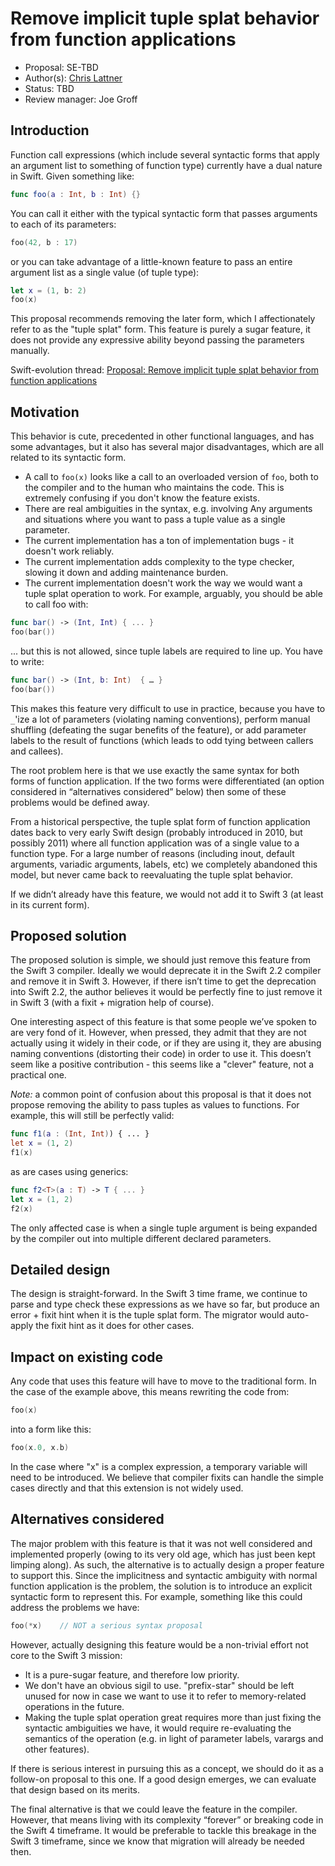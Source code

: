 # Remove implicit tuple splat behavior from function applications

* Proposal: SE-TBD
* Author(s): [Chris Lattner](http://github.com/lattner)
* Status: TBD
* Review manager: Joe Groff

## Introduction

Function call expressions (which include several syntactic forms that apply an argument list to something of function type) currently have a dual nature in Swift.  Given something like:

```swift
func foo(a : Int, b : Int) {}
```

You can call it either with the typical syntactic form that passes arguments to each of its parameters:

```swift
foo(42, b : 17)
```

or you can take advantage of a little-known feature to pass an entire argument list as a single value (of tuple type):

```swift
let x = (1, b: 2)
foo(x)
```

This proposal recommends removing the later form, which I affectionately refer to as the "tuple splat" form.  This feature is purely a sugar feature, it does not provide any expressive ability beyond passing the parameters manually.

Swift-evolution thread: [Proposal: Remove implicit tuple splat behavior	from function applications](https://lists.swift.org/pipermail/swift-evolution/Week-of-Mon-20160125/007856.html)


## Motivation

This behavior is cute, precedented in other functional languages, and has some advantages, but it also has several major disadvantages, which are all related to its syntactic form.

* A call to `foo(x)` looks like a call to an overloaded version of `foo`, both to the compiler and to the human who maintains the code.  This is extremely confusing if you don't know the feature exists.
* There are real ambiguities in the syntax, e.g. involving Any arguments and situations where you want to pass a tuple value as a single parameter.
* The current implementation has a ton of implementation bugs - it doesn't work reliably.
* The current implementation adds complexity to the type checker, slowing it down and adding maintenance burden.
* The current implementation doesn't work the way we would want a tuple splat operation to work.  For example, arguably, you should be able to call foo with:

```swift
func bar() -> (Int, Int) { ... }
foo(bar())
```

... but this is not allowed, since tuple labels are required to line up.  You have to write:

```swift
func bar() -> (Int, b: Int)  { … }
foo(bar())
```


This makes this feature very difficult to use in practice, because you have to `_`'ize a lot of parameters (violating naming conventions), perform manual shuffling (defeating the sugar benefits of the feature), or add parameter labels to the result of functions (which leads to odd tying between callers and callees).


The root problem here is that we use exactly the same syntax for both forms of function application.  If the two forms were differentiated (an option considered in “alternatives considered” below) then some of these problems would be defined away.

From a historical perspective, the tuple splat form of function application dates back to very early Swift design (probably introduced in 2010, but possibly 2011) where all function application was of a single value to a function type.  For a large number of reasons (including inout, default arguments, variadic arguments, labels, etc) we  completely abandoned this model, but never came back to reevaluating the tuple splat behavior.

If we didn’t already have this feature, we would not add it to Swift 3 (at least in its current form).


## Proposed solution

The proposed solution is simple, we should just remove this feature from the Swift 3 compiler.  Ideally we would deprecate it in the Swift 2.2 compiler and remove it in Swift 3.  However, if there isn’t time to get the deprecation into Swift 2.2, the author believes it would be perfectly fine to just remove it in Swift 3 (with a fixit + migration help of course).

One interesting aspect of this feature is that some people we’ve spoken to are very fond of it.  However, when pressed, they admit that they are not actually using it widely in their code, or if they are using it, they are abusing naming conventions (distorting their code) in order to use it.  This doesn’t seem like a positive contribution - this seems like a "clever" feature, not a practical one.

*Note:* a common point of confusion about this proposal is that it does not propose removing the ability to pass tuples as values to functions.  For example, this will still be perfectly valid:

```swift
func f1(a : (Int, Int)) { ... }
let x = (1, 2)
f1(x)
```

as are cases using generics:

```swift
func f2<T>(a : T) -> T { ... }
let x = (1, 2)
f2(x)
```

The only affected case is when a single tuple argument is being expanded by the compiler out into multiple different declared parameters.


## Detailed design

The design is straight-forward.  In the Swift 3 time frame, we continue to parse and type check these expressions as we have so far, but produce an error + fixit hint when it is the tuple splat form.  The migrator would auto-apply the fixit hint as it does for other cases.


## Impact on existing code

Any code that uses this feature will have to move to the traditional form.  In the case of the example above, this means rewriting the code from:

```swift
foo(x)
```

into a form like this:

```swift
foo(x.0, x.b)
```

In the case where "x" is a complex expression, a temporary variable will need to be introduced.  We believe that compiler fixits can handle the simple cases directly and that this extension is not widely used.

## Alternatives considered

The major problem with this feature is that it was not well considered and implemented properly (owing to its very old age, which has just been kept limping along).  As such, the alternative is to actually design a proper feature to support this.  Since the implicitness and syntactic ambiguity with normal function application is the problem, the solution is to introduce an explicit syntactic form to represent this.  For example, something like this could address the problems we have:

```swift
foo(*x)    // NOT a serious syntax proposal
```

However, actually designing this feature would be a non-trivial effort not core to the Swift 3 mission:

* It is a pure-sugar feature, and therefore low priority.
* We don't have an obvious sigil to use.  "prefix-star" should be left unused for now in case we want to use it to refer to memory-related operations in the future.
* Making the tuple splat operation great requires more than just fixing the syntactic ambiguities we have, it would require re-evaluating the semantics of the operation (e.g. in light of parameter labels, varargs and other features).

If there is serious interest in pursuing this as a concept, we should do it as a follow-on proposal to this one.  If a good design emerges, we can evaluate that design based on its merits.


The final alternative is that we could leave the feature in the compiler.  However, that means living with its complexity “forever” or breaking code in the Swift 4 timeframe.  It would be preferable to tackle this breakage in the Swift 3 timeframe, since we know that migration will already be needed then.
